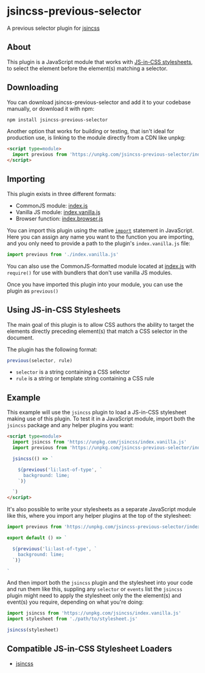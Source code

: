 # jsincss-previous-selector

A previous selector plugin for [jsincss](https://github.com/tomhodgins/jsincss)

## About

This plugin is a JavaScript module that works with [JS-in-CSS stylesheets](https://responsive.style/theory/what-is-a-jic-stylesheet.html), to select the element before the element(s) matching a selector.

## Downloading

You can download jsincss-previous-selector and add it to your codebase manually, or download it with npm:

```bash
npm install jsincss-previous-selector
```

Another option that works for building or testing, that isn't ideal for production use, is linking to the module directly from a CDN like unpkg:

```html
<script type=module>
  import previous from 'https://unpkg.com/jsincss-previous-selector/index.vanilla.js'
</script>
```

## Importing

This plugin exists in three different formats:

- CommonJS module: [index.js](index.js)
- Vanilla JS module: [index.vanilla.js](index.vanilla.js)
- Browser function: [index.browser.js](index.browser.js)

You can import this plugin using the native [`import`](https://developer.mozilla.org/en-US/docs/Web/JavaScript/Reference/Statements/import) statement in JavaScript. Here you can assign any name you want to the function you are importing, and you only need to provide a path to the plugin's `index.vanilla.js` file:

```js
import previous from './index.vanilla.js'
```

You can also use the CommonJS-formatted module located at [index.js](index.js) with `require()` for use with bundlers that don't use vanilla JS modules.

Once you have imported this plugin into your module, you can use the plugin as `previous()`

## Using JS-in-CSS Stylesheets

The main goal of this plugin is to allow CSS authors the ability to target the elements directly preceding element(s) that match a CSS selector in the document.

The plugin has the following format:

```js
previous(selector, rule)
```

- `selector` is a string containing a CSS selector
- `rule` is a string or template string containing a CSS rule

## Example

This example will use the `jsincss` plugin to load a JS-in-CSS stylesheet making use of this plugin. To test it in a JavaScript module, import both the `jsincss` package and any helper plugins you want:

```html
<script type=module>
  import jsincss from 'https://unpkg.com/jsincss/index.vanilla.js'
  import previous from 'https://unpkg.com/jsincss-previous-selector/index.vanilla.js'

  jsincss(() => `

    ${previous('li:last-of-type', `
      background: lime;
    `)}

  `)
</script>
```

It's also possible to write your stylesheets as a separate JavaScript module like this, where you import any helper plugins at the top of the stylesheet:

```js
import previous from 'https://unpkg.com/jsincss-previous-selector/index.vanilla.js'

export default () => `

  ${previous('li:last-of-type', `
    background: lime;
  `)}

`
```

And then import both the `jsincss` plugin and the stylesheet into your code and run them like this, suppling any `selector` or `events` list the `jsincss` plugin might need to apply the stylesheet only the the element(s) and event(s) you require, depending on what you're doing:

```js
import jsincss from 'https://unpkg.com/jsincss/index.vanilla.js'
import stylesheet from './path/to/stylesheet.js'

jsincss(stylesheet)
```

## Compatible JS-in-CSS Stylesheet Loaders

- [jsincss](https://github.com/tomhodgins/jsincss)